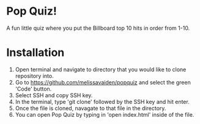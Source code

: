 # Pop Quiz!
A fun little quiz where you put the Billboard top 10 hits in order from 1-10.
# Installation
1. Open terminal and navigate to directory that you would like to clone repository into.
2. Go to https://github.com/melissavaiden/popquiz and select the green 'Code' button.
3. Select SSH and copy SSH key.
4. In the terminal, type 'git clone' followed by the SSH key and hit enter. 
5. Once the file is cloned, navagate to that file in the directory. 
6. You can open Pop Quiz by typing in 'open index.html' inside of the file.